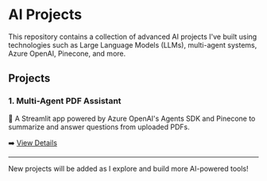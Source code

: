 # AI Projects

This repository contains a collection of advanced AI projects I've built using technologies such as Large Language Models (LLMs), multi-agent systems, Azure OpenAI, Pinecone, and more.

## Projects

### 1. Multi-Agent PDF Assistant
📄 A Streamlit app powered by Azure OpenAI's Agents SDK and Pinecone to summarize and answer questions from uploaded PDFs.

➡️ [View Details](./multi-agent-pdf-assistant/README.md)

---

New projects will be added as I explore and build more AI-powered tools!
